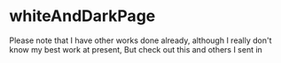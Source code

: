 # whiteAndDarkPage

Please note that I have other works done already, although I really don't know my best work at present,
But check out this and others I sent in
